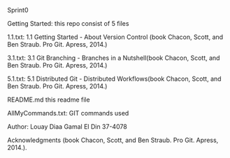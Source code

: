 Sprint0

Getting Started: 
this repo consist of 5 files

1.1.txt: 1.1 Getting Started - About Version Control (book Chacon, Scott, and Ben Straub. Pro Git. Apress, 2014.)

3.1.txt: 3.1 Git Branching - Branches in a Nutshell(book Chacon, Scott, and Ben Straub. Pro Git. Apress, 2014.)

5.1.txt: 5.1 Distributed Git - Distributed Workflows(book Chacon, Scott, and Ben Straub. Pro Git. Apress, 2014.)

README.md this readme file

AllMyCommands.txt: GIT commands used 

Author: Louay Diaa Gamal El Din 37-4078

Acknowledgments (book Chacon, Scott, and Ben Straub. Pro Git. Apress, 2014.).
